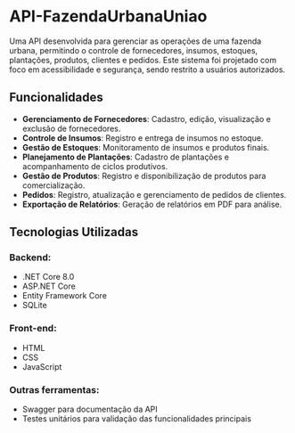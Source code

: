 # API-FazendaUrbanaUniao

Uma API desenvolvida para gerenciar as operações de uma fazenda urbana, permitindo o controle de fornecedores, insumos, estoques, plantações, produtos, clientes e pedidos. Este sistema foi projetado com foco em acessibilidade e segurança, sendo restrito a usuários autorizados.

## Funcionalidades

- **Gerenciamento de Fornecedores**: Cadastro, edição, visualização e exclusão de fornecedores.
- **Controle de Insumos**: Registro e entrega de insumos no estoque.
- **Gestão de Estoques**: Monitoramento de insumos e produtos finais.
- **Planejamento de Plantações**: Cadastro de plantações e acompanhamento de ciclos produtivos.
- **Gestão de Produtos**: Registro e disponibilização de produtos para comercialização.
- **Pedidos**: Registro, atualização e gerenciamento de pedidos de clientes.
- **Exportação de Relatórios**: Geração de relatórios em PDF para análise.

## Tecnologias Utilizadas

### Backend:
- .NET Core 8.0
- ASP.NET Core
- Entity Framework Core
- SQLite

### Front-end:
- HTML
- CSS
- JavaScript

### Outras ferramentas:
- Swagger para documentação da API
- Testes unitários para validação das funcionalidades principais
